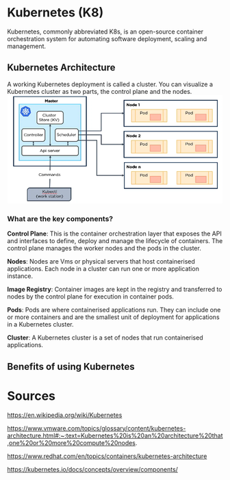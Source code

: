 # Kubernetes (K8)
Kubernetes, commonly abbreviated K8s, is an open-source container orchestration system for automating software deployment, scaling and management.

## Kubernetes Architecture
A working Kubernetes deployment is called a cluster. You can visualize a Kubernetes cluster as two parts, the control plane and the nodes.
![](images/k8-architecture.png)
### What are the key components?
**Control Plane**: This is the container orchestration layer that exposes the API and interfaces to define, deploy and manage the lifecycle of containers. The control plane manages the worker nodes and the pods in the cluster.

**Nodes**: Nodes are Vms or physical servers that host containerised applications. Each node in a cluster can run one or more application instance.

**Image Registry**: Container images are kept in the registry and transferred to nodes by the control plane for execution in container pods.

**Pods**: Pods are where containerised applications run. They can include one or more containers and are the smallest unit of deployment for applications in a Kubernetes cluster.

**Cluster**: A Kubernetes cluster is a set of nodes that run containerised applications.

## Benefits of using Kubernetes


# Sources
https://en.wikipedia.org/wiki/Kubernetes

https://www.vmware.com/topics/glossary/content/kubernetes-architecture.html#:~:text=Kubernetes%20is%20an%20architecture%20that,one%20or%20more%20compute%20nodes.

https://www.redhat.com/en/topics/containers/kubernetes-architecture

https://kubernetes.io/docs/concepts/overview/components/
